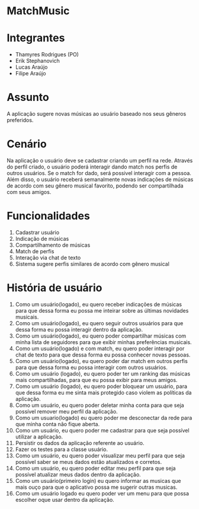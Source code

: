 # MatchMusic

# Integrantes
- Thamyres Rodrigues (PO)
- Erik Stephanovich
- Lucas Araújo
- Filipe Araújo

# Assunto
A aplicação sugere novas músicas ao usuário baseado nos seus gêneros preferidos.

# Cenário
Na aplicação o usuário deve se cadastrar criando um perfil na rede. Através do perfil criado, o usuário poderá interagir dando match nos perfis de outros usuários. Se o match for dado, será possivel interagir com a pessoa. Além disso, o usuário receberá semanalmente novas indicações de músicas de acordo com seu gênero musical favorito, podendo ser compartilhada com seus amigos.

# Funcionalidades 
1. Cadastrar usuário
2. Indicação de músicas
3. Compartilhamento de músicas
4. Match de perfis
5. Interação via chat de texto
6. Sistema sugere perfis similares de acordo com gênero musical

# História de usuário

1. Como um usuário(logado), eu quero receber indicações de músicas para que dessa forma eu possa me inteirar sobre as últimas novidades musicais.
2. Como um usuário(logado), eu quero seguir outros usuários para que dessa forma eu possa interagir dentro da aplicação.
3. Como um usuário(logado), eu quero poder compartilhar músicas com minha lista de seguidores para que exibir minhas preferências musicais.
4. Como um usuário(logado) e com match, eu quero poder interagir por chat de texto para que dessa forma eu possa conhecer novas pessoas.
5. Como um usuário(logado), eu quero poder dar match em outros perfis para que dessa forma eu possa interagir com outros usuários.
6. Como um usuário (logado), eu quero poder ter um ranking das músicas mais compartilhadas, para que eu possa exibir para meus amigos.
7. Como um usuário (logado), eu quero poder bloquear um usuário, para que dessa forma eu me sinta mais protegido caso violem as políticas da aplicação.
8. Como um usuário, eu quero poder deletar minha conta para que seja possível remover meu perfil da aplicação.
9. Como um usuario(logado) eu quero poder me desconectar da rede para que minha conta não fique aberta.
10. Como um usuário, eu quero poder me cadastrar para que seja possível utilizar a aplicação.
11. Persistir os dados da aplicação referente ao usuário.
12. Fazer os testes para a classe usuário.
13. Como um usuário, eu quero poder visualizar meu perfil para que seja possível saber se meus dados estão atualizados e corretos.
14. Como um usuário, eu quero poder editar meu perfil para que seja possível atualizar meus dados dentro da aplicação.
15. Como um usuário(primeiro login) eu quero informar as musicas que mais ouço para que o aplicativo possa me sugerir outras musicas.
16. Como um usuário logado eu quero poder ver um menu para que possa escolher oque usar dentro da aplicação.
